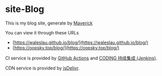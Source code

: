 # site-Blog

This is my blog site, generate by [Maverick](https://github.com/AlanDecode/Maverick)

You can view it through these URLs
- [https://waleslau.github.io/blog/](https://waleslau.github.io/blog/)
- [https://oopsky.top/blog/](https://oopsky.top/blog/)

CI service is provided by [GitHub Actions](https://github.com/features/actions) and [CODING 持续集成 (Jenkins)](https://help.coding.net/docs/devops/ci/introduce.html). 

CDN service is provided by [jsDelivr](https://www.jsdelivr.com/).
